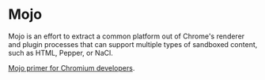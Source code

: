 Mojo
====

Mojo is an effort to extract a common platform out of Chrome's renderer and
plugin processes that can support multiple types of sandboxed content, such as
HTML, Pepper, or NaCl.

[Mojo primer for Chromium developers](../docs/mojo_in_chromium.md).
